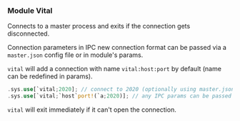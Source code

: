 ### Module Vital

Connects to a master process and exits if the connection gets disconnected.

Connection parameters in IPC new connection format can be passed via a `master.json` config file or in module's params.

`vital` will add a connection with name `vital:host:port` by default (name can be redefined in params).

```Rust
.sys.use[`vital;2020]; // connect to 2020 (optionally using master.json)
.sys.use[`vital;`host`port!(`a;2020)]; // any IPC params can be passed directly
```

`vital` will exit immediately if it can't open the connection.